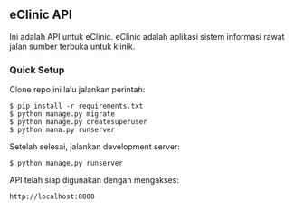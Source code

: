 ## eClinic API

Ini adalah API untuk eClinic. eClinic adalah aplikasi sistem informasi
rawat jalan sumber terbuka untuk klinik.

### Quick Setup
Clone repo ini lalu jalankan perintah:

```
$ pip install -r requirements.txt
$ python manage.py migrate
$ python manage.py createsuperuser
$ python mana.py runserver
```

Setelah selesai, jalankan development server:

```
$ python manage.py runserver
```

API telah siap digunakan dengan mengakses:

```
http://localhost:8000
```

